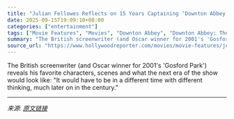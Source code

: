 ```yaml
---
title: "Julian Fellowes Reflects on 15 Years Captaining ‘Downton Abbey,’ Dedicating Third Film to Maggie Smith and Knowing When to Let Go: “It’s Time”"
date: 2025-09-15T19:09:10+08:00
categories: ["entertainment"]
tags: ["Movie Features", "Movies", "Downton Abbey", "Downton Abbey: The Grand Finale", "international", "Julian Fellowes", "Maggie Smith", "The Gilded Age", "united kingdom"]
summary: "The British screenwriter (and Oscar winner for 2001's 'Gosford Park') reveals his favorite characters, scenes and what the next era of the show would look like: \"It would have to be in a different tim"
source_url: "https://www.hollywoodreporter.com/movies/movie-features/julian-fellowes-downton-abbey-the-grand-finale-maggie-smith-1236371614/"
---
```


The British screenwriter (and Oscar winner for 2001's 'Gosford Park') reveals his favorite characters, scenes and what the next era of the show would look like: "It would have to be in a different time with different thinking, much later on in the century."

---

*来源: [原文链接](https://www.hollywoodreporter.com/movies/movie-features/julian-fellowes-downton-abbey-the-grand-finale-maggie-smith-1236371614/)*
